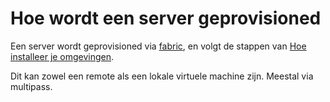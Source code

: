 # Hoe wordt een server geprovisioned

Een server wordt geprovisioned via [fabric](wat-is-fabric.md), en volgt de stappen van [Hoe
installeer je omgevingen](hoe-installeer-je-omgevingen.md).

Dit kan zowel een remote als een lokale virtuele machine zijn. Meestal via multipass. 